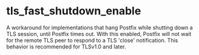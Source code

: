 # tls_fast_shutdown_enable 

 A workaround for implementations that hang Postfix while shutting
down a TLS session, until Postfix times out. With this enabled,
Postfix will not wait for the remote TLS peer to respond to a TLS
'close' notification. This behavior is recommended for TLSv1.0 and
later. 


